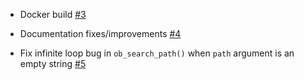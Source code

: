 * Docker build [#3](https://github.com/zeugma-hamper/plasma/pull/3)

* Documentation fixes/improvements [#4](https://github.com/zeugma-hamper/plasma/pull/4)

* Fix infinite loop bug in `ob_search_path()` when `path` argument is an empty string [#5](https://github.com/zeugma-hamper/plasma/pull/5)
